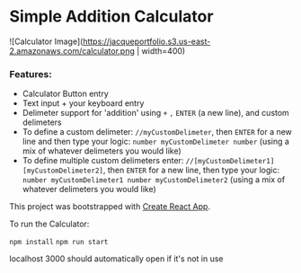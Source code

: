 # Simple Addition Calculator

![Calculator Image](https://jacqueportfolio.s3.us-east-2.amazonaws.com/calculator.png | width=400)

### Features:

- Calculator Button entry
- Text input + your keyboard entry
- Delimeter support for 'addition' using `+` `,` `ENTER` (a new line), and custom delimeters
- To define a custom delimeter: `//myCustomDelimeter`, then `ENTER` for a new line and then type your logic: `number myCustomDelimeter number` (using a mix of whatever delimeters you would like)
- To define multiple custom delimeters enter: `//[myCustomDelimeter1][myCustomDelimeter2]`, then `ENTER` for a new line, then type your logic: `number myCustomDelimeter1 number myCustomDelimeter2` (using a mix of whatever delimeters you would like)

This project was bootstrapped with [Create React App](https://github.com/facebook/create-react-app).

To run the Calculator:

`npm install`
`npm run start`

localhost 3000 should automatically open if it's not in use
